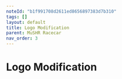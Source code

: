 ```yaml
---
noteId: "b1f991708d2611ed8656897383d7b310"
tags: []
layout: default
title: Logo Modification
parent: MuSHR Racecar
nav_order: 3
---
```


# [](#header-1)Logo Modification